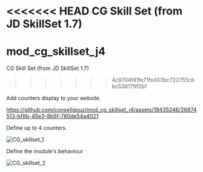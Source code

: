 <<<<<<< HEAD
CG Skill Set (from JD SkillSet 1.7)
=======
# mod_cg_skillset_j4
 CG Skill Set (from JD SkillSet 1.7)
>>>>>>> 4c9704f41fe71fe403bc722755cbbc538179f2b1

Add counters display to your website.

https://github.com/conseilgouz/mod_cg_skillset_j4/assets/19435246/26874513-bf8b-45e3-8b5f-780de54a4021

Define up to 4 counters.

![CG_skillset_1](https://github.com/conseilgouz/mod_cg_skillset_j4/assets/19435246/c2e785bf-ab94-40c0-ade3-b56b379109be)

Define the module's behaviour

![CG_skillset_2](https://github.com/conseilgouz/mod_cg_skillset_j4/assets/19435246/9f7b7e40-2d32-442e-b2ac-113e33d51ec3)
